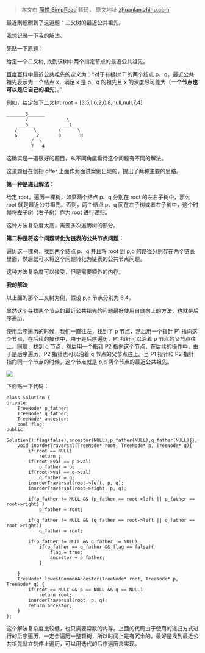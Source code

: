 > 本文由 [简悦 SimpRead](http://ksria.com/simpread/) 转码， 原文地址 [zhuanlan.zhihu.com](https://zhuanlan.zhihu.com/p/48963142)

最近刷题刷到了这道题：二叉树的最近公共祖先。

我想记录一下我的解法。

先贴一下原题：

给定一个二叉树, 找到该树中两个指定节点的最近公共祖先。

[百度百科](https://link.zhihu.com/?target=https%3A//baike.baidu.com/item/%25E6%259C%2580%25E8%25BF%2591%25E5%2585%25AC%25E5%2585%25B1%25E7%25A5%2596%25E5%2585%2588/8918834%3Ffr%3Daladdin)中最近公共祖先的定义为：“对于有根树 T 的两个结点 p、q，最近公共祖先表示为一个结点 x，满足 x 是 p、q 的祖先且 x 的深度尽可能大（**一个节点也可以是它自己的祖先**）。”

例如，给定如下二叉树: root = [3,5,1,6,2,0,8,null,null,7,4]

```
_______3______
       /              \
    ___5__          ___1__
   /      \        /      \
   6      _2       0       8
         /  \
         7   4
```

这确实是一道很好的题目，从不同角度看待这个问题有不同的解法。

这道题目在剑指 offer 上面作为面试案例出现的，提出了两种主要的思路。

**第一种是递归解法：**

给定 root，遍历一棵树，如果两个结点 p、q 分别在 root 的左右子树中，那么 root 就是最近公共祖先。否则，两个结点 p、q 同在左子树或者右子树中，这个时候将左子树（右子树）作为 root 进行递归。

这种方法复杂度太高，需要多次遍历树的部分。

**第二种是将这个问题转化为链表的公共节点问题：**

遍历这一棵树，找到两个结点 p、q 并且将 root 到 p,q 的路径分别存在两个链表里面，然后就可以将这个问题转化为链表的公共节点问题。

这种方法复杂度可以接受，但是需要额外的内存。

**我的解法**

以上面的那个二叉树为例，假设 p,q 节点分别为 6,4。

显然这个寻找两个节点的最近公共祖先的问题最好使用自底向上的方法，也就是后序遍历。

使用后序遍历的时候，我们一直往左，找到了 p 节点，然后用一个指针 P1 指向这个节点，在后续的操作中，由于是后序遍历，P1 指针可以沿着 p 节点的父节点往上。同理，找到 q 节点，然后用一个指针 P2 指向这个节点，在后续的操作中，由于是后序遍历，P2 指针也可以沿着 q 节点的父节点往上。当 P1 指针和 P2 指针指向同一个节点的时候，这个节点就是 p,q 两个节点的最近公共祖先。

![](https://pic2.zhimg.com/v2-7b7b6de9bbf5f414d85e6e09004a81e1_b.jpg)

下面贴一下代码：

```
class Solution {
private:
    TreeNode* p_father;
    TreeNode* q_father;
    TreeNode* ancestor;
    bool flag;
public:
    Solution():flag(false),ancestor(NULL),p_father(NULL),q_father(NULL){};
    void inorderTraversal(TreeNode* root, TreeNode* p, TreeNode* q){
        if(root == NULL)
            return ;
        if(root->val == p->val)
            p_father = p;
        if(root->val == q->val)
            q_father = q;
        inorderTraversal(root->left, p, q);
        inorderTraversal(root->right, p, q);
        
        if(p_father != NULL && (p_father == root->left || p_father == root->right) )
            p_father = root;
            
        if(q_father != NULL && (q_father == root->left || q_father == root->right))
            q_father = root;
        
        if(p_father != NULL && q_father != NULL)
            if(p_father == q_father && flag == false){
                flag = true;
                ancestor = p_father;
            }
            
    }
    TreeNode* lowestCommonAncestor(TreeNode* root, TreeNode* p, TreeNode* q) {
        if(root == NULL && p == NULL && q == NULL)
            return root;
        inorderTraversal(root, p, q);
        return ancestor;
    }
};
```

这个解法复杂度比较低，也只需要常数的内存。上面的代码由于使用的递归方式进行的后序遍历，一定会遍历一整颗树，所以时间上是有冗余的，最好是找到最近公共祖先就立刻停止遍历，可以用迭代的后序遍历来实现。